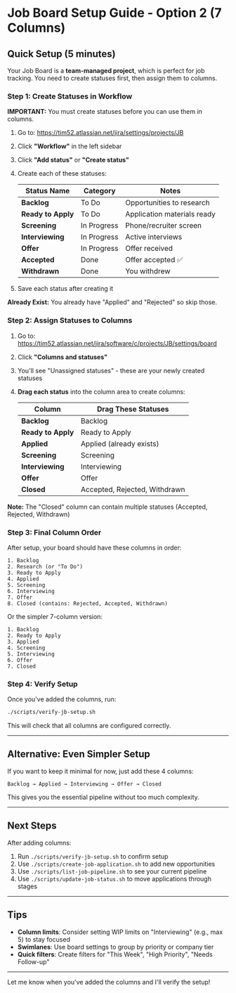 # Job Board Setup Guide - Option 2 (7 Columns)

## Quick Setup (5 minutes)

Your Job Board is a **team-managed project**, which is perfect for job tracking. You need to create statuses first, then assign them to columns.

### Step 1: Create Statuses in Workflow

**IMPORTANT:** You must create statuses before you can use them in columns.

1. Go to: https://tim52.atlassian.net/jira/settings/projects/JB
2. Click **"Workflow"** in the left sidebar
3. Click **"Add status"** or **"Create status"**
4. Create each of these statuses:

   | Status Name | Category | Notes |
   |-------------|----------|-------|
   | **Backlog** | To Do | Opportunities to research |
   | **Ready to Apply** | To Do | Application materials ready |
   | **Screening** | In Progress | Phone/recruiter screen |
   | **Interviewing** | In Progress | Active interviews |
   | **Offer** | In Progress | Offer received |
   | **Accepted** | Done | Offer accepted ✅ |
   | **Withdrawn** | Done | You withdrew |

5. Save each status after creating it

**Already Exist:** You already have "Applied" and "Rejected" so skip those.

### Step 2: Assign Statuses to Columns

1. Go to: https://tim52.atlassian.net/jira/software/c/projects/JB/settings/board
2. Click **"Columns and statuses"**
3. You'll see "Unassigned statuses" - these are your newly created statuses
4. **Drag each status** into the column area to create columns:

   | Column | Drag These Statuses |
   |--------|---------------------|
   | **Backlog** | Backlog |
   | **Ready to Apply** | Ready to Apply |
   | **Applied** | Applied (already exists) |
   | **Screening** | Screening |
   | **Interviewing** | Interviewing |
   | **Offer** | Offer |
   | **Closed** | Accepted, Rejected, Withdrawn |

**Note:** The "Closed" column can contain multiple statuses (Accepted, Rejected, Withdrawn)

### Step 3: Final Column Order

After setup, your board should have these columns in order:

```
1. Backlog
2. Research (or "To Do")
3. Ready to Apply
4. Applied
5. Screening
6. Interviewing
7. Offer
8. Closed (contains: Rejected, Accepted, Withdrawn)
```

Or the simpler 7-column version:

```
1. Backlog
2. Ready to Apply
3. Applied
4. Screening
5. Interviewing
6. Offer
7. Closed
```

### Step 4: Verify Setup

Once you've added the columns, run:

```bash
./scripts/verify-jb-setup.sh
```

This will check that all columns are configured correctly.

---

## Alternative: Even Simpler Setup

If you want to keep it minimal for now, just add these 4 columns:

```
Backlog → Applied → Interviewing → Offer → Closed
```

This gives you the essential pipeline without too much complexity.

---

## Next Steps

After adding columns:
1. Run `./scripts/verify-jb-setup.sh` to confirm setup
2. Use `./scripts/create-job-application.sh` to add new opportunities
3. Use `./scripts/list-job-pipeline.sh` to see your current pipeline
4. Use `./scripts/update-job-status.sh` to move applications through stages

---

## Tips

- **Column limits**: Consider setting WIP limits on "Interviewing" (e.g., max 5) to stay focused
- **Swimlanes**: Use board settings to group by priority or company tier
- **Quick filters**: Create filters for "This Week", "High Priority", "Needs Follow-up"

---

Let me know when you've added the columns and I'll verify the setup!
